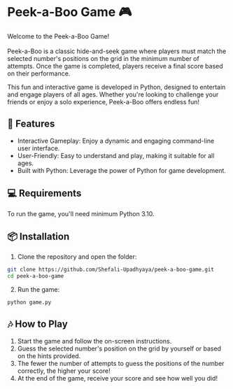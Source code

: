 # Peek-a-Boo Game 🎮
Welcome to the Peek-a-Boo Game! <br><br>
Peek-a-Boo is a classic hide-and-seek game where players must match the selected number's positions on the grid in the minimum number of attempts. Once the game is completed, players receive a final score based on their performance.

This fun and interactive game is developed in Python, designed to entertain and engage players of all ages. Whether you're looking to challenge your friends or enjoy a solo experience, Peek-a-Boo offers endless fun!

## 🚀 Features
- Interactive Gameplay: Enjoy a dynamic and engaging command-line user interface.
- User-Friendly: Easy to understand and play, making it suitable for all ages.
- Built with Python: Leverage the power of Python for game development.

## 💻 Requirements
To run the game, you'll need minimum Python 3.10.

## 📦 Installation
1. Clone the repository and open the folder:
```bash
git clone https://github.com/Shefali-Upadhyaya/peek-a-boo-game.git
cd peek-a-boo-game
```
2. Run the game:
```bash
python game.py
```

## 🎶 How to Play
1. Start the game and follow the on-screen instructions.
2. Guess the selected number's position on the grid by yourself or based on the hints provided.
3. The fewer the number of attempts to guess the positions of the number correctly, the higher your score!
4. At the end of the game, receive your score and see how well you did!

